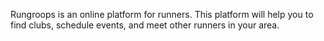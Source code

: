 Rungroops is an online platform for runners. This platform will help you to find clubs, schedule events, and meet other runners in your area.

